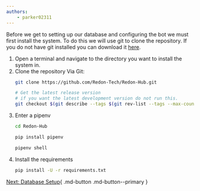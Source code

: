 ```yaml
---
authors:
    - parker02311
---
```


Before we get to setting up our database and configuring the bot we must first install the system. To do this we will use git to clone the repository. If you do not have git installed you can download it [here](https://git-scm.com/downloads).

1. Open a terminal and navigate to the directory you want to install the system in.
2. Clone the repository
    Via Git:
    ```bash
    git clone https://github.com/Redon-Tech/Redon-Hub.git

    # Get the latest release version
    # if you want the latest development version do not run this.
    git checkout $(git describe --tags $(git rev-list --tags --max-count=1))
    ```
3. Enter a pipenv
    ```bash
    cd Redon-Hub

    pip install pipenv

    pipenv shell
    ```
4. Install the requirements
    ```bash
    pip install -U -r requirements.txt
    ```

[Next: Database Setup](/setup/bot/database){ .md-button .md-button--primary }